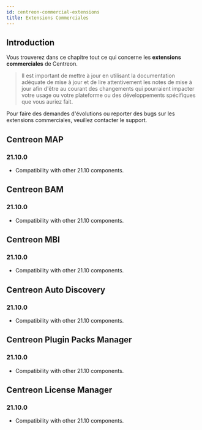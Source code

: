 ```yaml
---
id: centreon-commercial-extensions
title: Extensions Commerciales
---
```


## Introduction

Vous trouverez dans ce chapitre tout ce qui concerne les **extensions commerciales** de Centreon.

> Il est important de mettre à jour en utilisant la documentation adéquate de mise à jour et de lire attentivement les
> notes de mise à jour afin d'être au courant des changements qui pourraient impacter votre usage ou votre plateforme
> ou des développements spécifiques que vous auriez fait.

Pour faire des demandes d'évolutions ou reporter des bugs sur les extensions commerciales, veuillez contacter le support.

## Centreon MAP

### 21.10.0

- Compatibility with other 21.10 components.

## Centreon BAM

### 21.10.0

- Compatibility with other 21.10 components.

## Centreon MBI

### 21.10.0

- Compatibility with other 21.10 components.

## Centreon Auto Discovery

### 21.10.0

- Compatibility with other 21.10 components.

## Centreon Plugin Packs Manager

### 21.10.0

- Compatibility with other 21.10 components.

## Centreon License Manager

### 21.10.0

- Compatibility with other 21.10 components.
